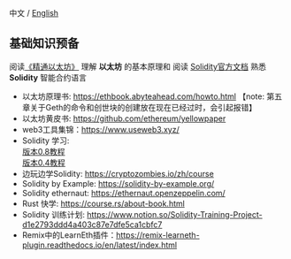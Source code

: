 中文 / [English](https://github.com/Dapp-Learning-DAO/Dapp-Learning/blob/main/docs/basic-knowledge-en.md)

## 基础知识预备   
阅读[《精通以太坊》](https://github.com/inoutcode/ethereum_book) 理解 **以太坊** 的基本原理和 阅读 [Solidity官方文档](https://docs.soliditylang.org/) 熟悉 **Solidity** 智能合约语言

- 以太坊原理书: <https://ethbook.abyteahead.com/howto.html> 【note: 第五章关于Geth的命令和创世块的创建放在现在已经过时，会引起报错】
- 以太坊黄皮书: <https://github.com/ethereum/yellowpaper>
- web3工具集锦：<https://www.useweb3.xyz/>
- Solidity 学习:  
  [版本0.8教程](https://www.bilibili.com/medialist/play/286084162?from=space&business=space_collection&business_id=296410&desc=0)   
  [版本0.4教程](https://www.bilibili.com/video/BV1St411a7Pk?p=1)
- 边玩边学Solidity: <https://cryptozombies.io/zh/course>
- Solidity by Example: <https://solidity-by-example.org/>
- Solidity ethernaut: <https://ethernaut.openzeppelin.com/>
- Rust 快学:  https://course.rs/about-book.html 
- Solidity 训练计划: https://www.notion.so/Solidity-Training-Project-d1e2793ddd4a403c87e7dfe5ca1cbfc7
- Remix中的LearnEth插件：https://remix-learneth-plugin.readthedocs.io/en/latest/index.html

